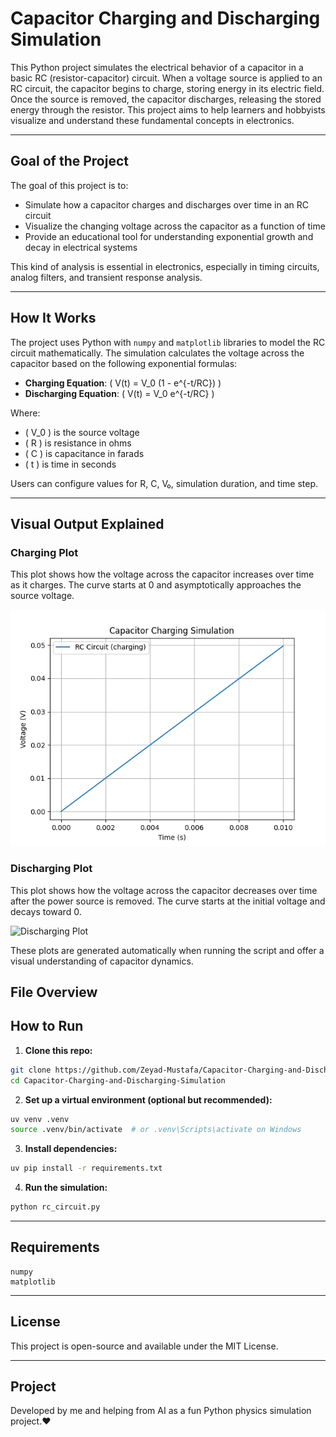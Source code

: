 #  Capacitor Charging and Discharging Simulation

This Python project simulates the electrical behavior of a capacitor in a basic RC (resistor-capacitor) circuit. When a voltage source is applied to an RC circuit, the capacitor begins to charge, storing energy in its electric field. Once the source is removed, the capacitor discharges, releasing the stored energy through the resistor. This project aims to help learners and hobbyists visualize and understand these fundamental concepts in electronics.

--- 

##  Goal of the Project

The goal of this project is to:
- Simulate how a capacitor charges and discharges over time in an RC circuit
- Visualize the changing voltage across the capacitor as a function of time
- Provide an educational tool for understanding exponential growth and decay in electrical systems

This kind of analysis is essential in electronics, especially in timing circuits, analog filters, and transient response analysis.

---

##  How It Works

The project uses Python with `numpy` and `matplotlib` libraries to model the RC circuit mathematically. The simulation calculates the voltage across the capacitor based on the following exponential formulas:

- **Charging Equation**: \( V(t) = V_0 (1 - e^{-t/RC}) \)
- **Discharging Equation**: \( V(t) = V_0 e^{-t/RC} \)

Where:
- \( V_0 \) is the source voltage
- \( R \) is resistance in ohms
- \( C \) is capacitance in farads
- \( t \) is time in seconds

Users can configure values for R, C, V₀, simulation duration, and time step.

---

##   Visual Output Explained

###  Charging Plot
This plot shows how the voltage across the capacitor increases over time as it charges. The curve starts at 0 and asymptotically approaches the source voltage.

![Charging Plot](voltage_plot.png)

###  Discharging Plot
This plot shows how the voltage across the capacitor decreases over time after the power source is removed. The curve starts at the initial voltage and decays toward 0.

![Discharging Plot](discharging_plot.png)

These plots are generated automatically when running the script and offer a visual understanding of capacitor dynamics.


##  File Overview
##  How to Run

1. **Clone this repo:**
```bash
git clone https://github.com/Zeyad-Mustafa/Capacitor-Charging-and-Discharging-Simulation.git
cd Capacitor-Charging-and-Discharging-Simulation
```

2. **Set up a virtual environment (optional but recommended):**
```bash
uv venv .venv
source .venv/bin/activate  # or .venv\Scripts\activate on Windows
```

3. **Install dependencies:**
```bash
uv pip install -r requirements.txt
```

4. **Run the simulation:**
```bash
python rc_circuit.py
```

---

##  Requirements
```
numpy
matplotlib
```

---

##  License
This project is open-source and available under the MIT License.

---

##  Project
Developed by me and helping from AI as a fun Python physics simulation project.❤️
